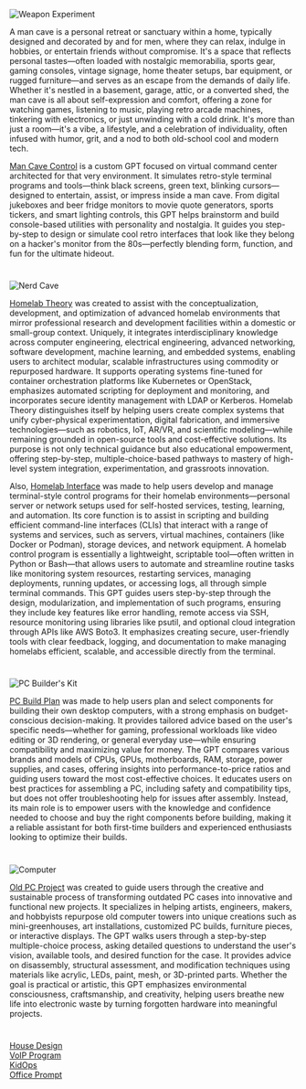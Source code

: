 ![Weapon Experiment](https://github.com/user-attachments/assets/ff468fa0-2706-41aa-a19a-a2c27d6da779)

A man cave is a personal retreat or sanctuary within a home, typically designed and decorated by and for men, where they can relax, indulge in hobbies, or entertain friends without compromise. It's a space that reflects personal tastes—often loaded with nostalgic memorabilia, sports gear, gaming consoles, vintage signage, home theater setups, bar equipment, or rugged furniture—and serves as an escape from the demands of daily life. Whether it's nestled in a basement, garage, attic, or a converted shed, the man cave is all about self-expression and comfort, offering a zone for watching games, listening to music, playing retro arcade machines, tinkering with electronics, or just unwinding with a cold drink. It's more than just a room—it's a vibe, a lifestyle, and a celebration of individuality, often infused with humor, grit, and a nod to both old-school cool and modern tech.

[Man Cave Control](https://chatgpt.com/g/g-683ae3d530c481919402a94d43cede92-man-cave-control) is a custom GPT focused on virtual command center architected for that very environment. It simulates retro-style terminal programs and tools—think black screens, green text, blinking cursors—designed to entertain, assist, or impress inside a man cave. From digital jukeboxes and beer fridge monitors to movie quote generators, sports tickers, and smart lighting controls, this GPT helps brainstorm and build console-based utilities with personality and nostalgia. It guides you step-by-step to design or simulate cool retro interfaces that look like they belong on a hacker's monitor from the 80s—perfectly blending form, function, and fun for the ultimate hideout.

#

![Nerd Cave](https://github.com/user-attachments/assets/b390da58-4e7f-4a2c-9689-ac2c34f10e3b)

[Homelab Theory](https://chatgpt.com/g/g-682c30980c7481918170b5a18a3ef72a-homelab-interface) was created to assist with the conceptualization, development, and optimization of advanced homelab environments that mirror professional research and development facilities within a domestic or small-group context. Uniquely, it integrates interdisciplinary knowledge across computer engineering, electrical engineering, advanced networking, software development, machine learning, and embedded systems, enabling users to architect modular, scalable infrastructures using commodity or repurposed hardware. It supports operating systems fine-tuned for container orchestration platforms like Kubernetes or OpenStack, emphasizes automated scripting for deployment and monitoring, and incorporates secure identity management with LDAP or Kerberos. Homelab Theory distinguishes itself by helping users create complex systems that unify cyber-physical experimentation, digital fabrication, and immersive technologies—such as robotics, IoT, AR/VR, and scientific modeling—while remaining grounded in open-source tools and cost-effective solutions. Its purpose is not only technical guidance but also educational empowerment, offering step-by-step, multiple-choice-based pathways to mastery of high-level system integration, experimentation, and grassroots innovation.

Also, [Homelab Interface](https://chatgpt.com/g/g-682c30980c7481918170b5a18a3ef72a-homelab-interface) was made to help users develop and manage terminal-style control programs for their homelab environments—personal server or network setups used for self-hosted services, testing, learning, and automation. Its core function is to assist in scripting and building efficient command-line interfaces (CLIs) that interact with a range of systems and services, such as servers, virtual machines, containers (like Docker or Podman), storage devices, and network equipment. A homelab control program is essentially a lightweight, scriptable tool—often written in Python or Bash—that allows users to automate and streamline routine tasks like monitoring system resources, restarting services, managing deployments, running updates, or accessing logs, all through simple terminal commands. This GPT guides users step-by-step through the design, modularization, and implementation of such programs, ensuring they include key features like error handling, remote access via SSH, resource monitoring using libraries like psutil, and optional cloud integration through APIs like AWS Boto3. It emphasizes creating secure, user-friendly tools with clear feedback, logging, and documentation to make managing homelabs efficient, scalable, and accessible directly from the terminal.

#

![PC Builder's Kit](https://github.com/user-attachments/assets/8357c6e3-fc57-456b-8770-cc68fa89aeb9)

[PC Build Plan](https://chat.openai.com/g/g-W9wTtIyiJ-pc-build-plan) was made to help users plan and select components for building their own desktop computers, with a strong emphasis on budget-conscious decision-making. It provides tailored advice based on the user's specific needs—whether for gaming, professional workloads like video editing or 3D rendering, or general everyday use—while ensuring compatibility and maximizing value for money. The GPT compares various brands and models of CPUs, GPUs, motherboards, RAM, storage, power supplies, and cases, offering insights into performance-to-price ratios and guiding users toward the most cost-effective choices. It educates users on best practices for assembling a PC, including safety and compatibility tips, but does not offer troubleshooting help for issues after assembly. Instead, its main role is to empower users with the knowledge and confidence needed to choose and buy the right components before building, making it a reliable assistant for both first-time builders and experienced enthusiasts looking to optimize their builds.

#

![Computer](https://github.com/user-attachments/assets/f0e190b8-7323-4e9b-b3a3-ccff991c39fb)

[Old PC Project](https://chatgpt.com/g/g-6772720d3a2081919c55ff5b808c67bc-old-pc-project) was created to guide users through the creative and sustainable process of transforming outdated PC cases into innovative and functional new projects. It specializes in helping artists, engineers, makers, and hobbyists repurpose old computer towers into unique creations such as mini-greenhouses, art installations, customized PC builds, furniture pieces, or interactive displays. The GPT walks users through a step-by-step multiple-choice process, asking detailed questions to understand the user's vision, available tools, and desired function for the case. It provides advice on disassembly, structural assessment, and modification techniques using materials like acrylic, LEDs, paint, mesh, or 3D-printed parts. Whether the goal is practical or artistic, this GPT emphasizes environmental consciousness, craftsmanship, and creativity, helping users breathe new life into electronic waste by turning forgotten hardware into meaningful projects.

#

[House Design](https://chatgpt.com/g/g-WgXvQZZ5a-house-design)
<br>
[VoIP Program](https://chatgpt.com/g/g-683a1f53b1b48191afb421dc941cb290-voip-program)
<br>
[KidOps](https://chatgpt.com/g/g-679c22ff20c481918e6706a8837acea2-kidops)
<br>
[Office Prompt](https://chatgpt.com/g/g-683aee5862848191b441df79b32b0808-office-prompt)
